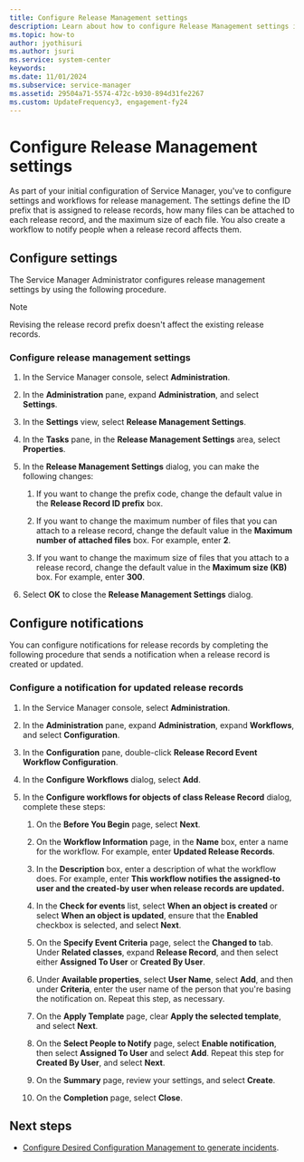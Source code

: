 ```yaml
---
title: Configure Release Management settings
description: Learn about how to configure Release Management settings in Service Manager.
ms.topic: how-to
author: jyothisuri
ms.author: jsuri
ms.service: system-center
keywords:
ms.date: 11/01/2024
ms.subservice: service-manager
ms.assetid: 29504a71-5574-472c-b930-894d31fe2267
ms.custom: UpdateFrequency3, engagement-fy24
---
```


# Configure Release Management settings



As part of your initial configuration of Service Manager, you've to configure settings and workflows for release management. The settings define the ID prefix that is assigned to release records, how many files can be attached to each release record, and the maximum size of each file. You also create a workflow to notify people when a release record affects them.

## Configure settings

The Service Manager Administrator configures release management settings by using the following procedure.

> [!NOTE]
> Revising the release record prefix doesn't affect the existing release records.

### Configure release management settings

1. In the Service Manager console, select **Administration**.

2. In the **Administration** pane, expand **Administration**, and select **Settings**.

3. In the **Settings** view, select **Release Management Settings**.

4. In the **Tasks** pane, in the **Release Management Settings** area, select **Properties**.

5. In the **Release Management Settings** dialog, you can make the following changes:

    1. If you want to change the prefix code, change the default value in the **Release Record ID prefix** box.

    2. If you want to change the maximum number of files that you can attach to a release record, change the default value in the **Maximum number of attached files** box. For example, enter **2**.

    3. If you want to change the maximum size of files that you attach to a release record, change the default value in the **Maximum size (KB)** box. For example, enter **300**.

6. Select **OK** to close the **Release Management Settings** dialog.

## Configure notifications

You can configure notifications for release records by completing the following procedure that sends a notification when a release record is created or updated.

### Configure a notification for updated release records

1. In the Service Manager console, select **Administration**.

2. In the **Administration** pane, expand **Administration**, expand **Workflows**, and select **Configuration**.

3. In the **Configuration** pane, double-click **Release Record Event Workflow Configuration**.

4. In the **Configure Workflows** dialog, select **Add**.

5. In the **Configure workflows for objects of class Release Record** dialog, complete these steps:

    1. On the **Before You Begin** page, select **Next**.

    2. On the **Workflow Information** page, in the **Name** box, enter a name for the workflow. For example, enter **Updated Release Records**.

    3. In the **Description** box, enter a description of what the workflow does. For example, enter **This workflow notifies the assigned-to user and the created-by user when release records are updated.**

    4. In the **Check for events** list, select **When an object is created** or select **When an object is updated**, ensure that the **Enabled** checkbox is selected, and select **Next**.

    5. On the **Specify Event Criteria** page, select the **Changed to** tab. Under **Related classes**, expand **Release Record**, and then select either **Assigned To User** or **Created By User**.

    6. Under **Available properties**, select **User Name**, select **Add**, and then under **Criteria**, enter the user name of the person that you're basing the notification on. Repeat this step, as necessary.

    7. On the **Apply Template** page, clear **Apply the selected template**, and select **Next**.

    8. On the **Select People to Notify** page, select **Enable notification**, then select **Assigned To User** and select **Add**. Repeat this step for **Created By User**, and select **Next**.

    9. On the **Summary** page, review your settings, and select **Create**.

    10. On the **Completion** page, select **Close**.

## Next steps

- [Configure Desired Configuration Management to generate incidents](dcm-incidents.md).
